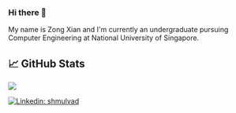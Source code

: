 ### Hi there 👋

My name is Zong Xian and I'm currently an undergraduate pursuing Computer Engineering at National University of Singapore. 

## &#x1f4c8; GitHub Stats

<img align="center" src="https://github-readme-stats.vercel.app/api/<CARD_TYPE>/?username=zongxian-ctrl&theme=<THEME_NAME>" />

[![Linkedin: shmulvad](https://img.shields.io/badge/shmulvad-blue?style=flat&logo=Linkedin&logoColor=white)][linkedin]

[linkedin]: https://www.linkedin.com/in/zongxiann/
<!--
**zongxian-ctrl/zongxian-ctrl** is a ✨ _special_ ✨ repository because its `README.md` (this file) appears on your GitHub profile.

Here are some ideas to get you started:

- 🔭 I’m currently working on ...
- 🌱 I’m currently learning ...
- 👯 I’m looking to collaborate on ...
- 🤔 I’m looking for help with ...
- 💬 Ask me about ...
- 📫 How to reach me: ...
- 😄 Pronouns: ...
- ⚡ Fun fact: ...
-->

